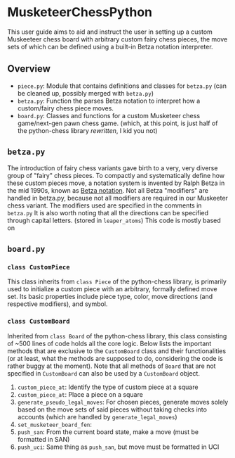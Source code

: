 # MusketeerChessPython
This user guide aims to aid and instruct the user in setting up a custom Muskeeteer chess board with arbitrary custom fairy chess pieces, the move sets of which can be defined using a built-in Betza notation interpreter.
## Overview
- `piece.py`: Module that contains definitions and classes for `betza.py` (can be cleaned up, possibly merged with `betza.py`)
- `betza.py`: Function the parses Betza notation to interpret how a custom/fairy chess piece moves.
- `board.py`: Classes and functions for a custom Musketeer chess game/next-gen pawn chess game. (which, at this point, is just half of the python-chess library *rewritten*, I kid you not)
## `betza.py`
The introduction of fairy chess variants gave birth to a very, very diverse group of "fairy" chess pieces. To compactly and systematically define how these custom pieces move, a notation system is invented by Ralph Betza in the mid 1990s, known as [Betza notation](https://www.chessvariants.com/piececlopedia.dir/betzanot.html).
Not all Betza "modifiers" are handled in betza.py, because not all modifiers are required in our Muskeeter chess variant. The modifiers used are specified in the comments in `betza.py` It is also worth noting that all the directions can be specified through capital letters. (stored in `leaper_atoms`)
This code is mostly based on [](https://github.com/fairy-stockfish/Fairy-Stockfish/blob/master/src/piece.cpp)
## `board.py`
### `class CustomPiece`
This class inherits from `class Piece` of the python-chess library, is primarily used to initialize a custom piece with an arbitrary, formally defined move set. Its basic properties include piece type, color, move directions (and respective modifiers), and symbol.
### `class CustomBoard`
Inherited from `class Board` of the python-chess library, this class consisting of ~500 lines of code holds all the core logic. Below lists the important methods that are exclusive to the `CustomBoard` class and their functionalities (or at least, what the methods are supposed to do, considering the code is rather buggy at the moment). Note that all methods of `Board` that are not specified in `CustomBoard` can also be used by a `CustomBoard` object.
1. `custom_piece_at`: Identify the type of custom piece at a square
2. `custom_piece_at`: Place a piece on a square
3. `generate_pseudo_legal_moves`: For chosen pieces, generate moves solely based on the move sets of said pieces without taking checks into accounts (which are handled by `generate_legal_moves`)
4. `set_musketeer_board_fen`: 
5. `push_san`: From the current board state, make a move (must be formatted in SAN)
6. `push_uci`: Same thing as `push_san`, but move must be formatted in UCI
